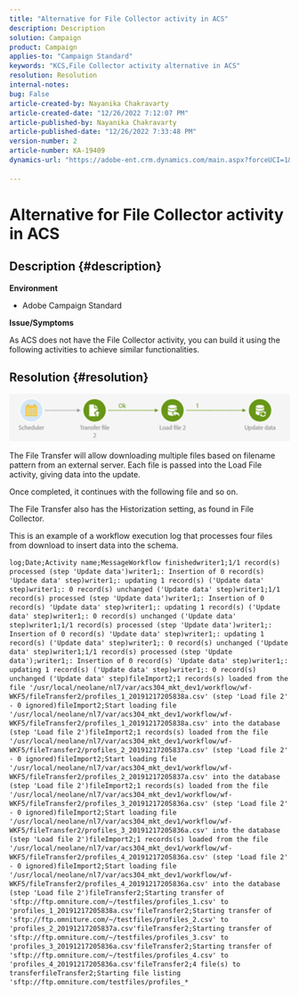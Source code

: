 ```yaml
---
title: "Alternative for File Collector activity in ACS"
description: Description
solution: Campaign
product: Campaign
applies-to: "Campaign Standard"
keywords: "KCS,File Collector activity alternative in ACS"
resolution: Resolution
internal-notes: 
bug: False
article-created-by: Nayanika Chakravarty
article-created-date: "12/26/2022 7:12:07 PM"
article-published-by: Nayanika Chakravarty
article-published-date: "12/26/2022 7:33:48 PM"
version-number: 2
article-number: KA-19409
dynamics-url: "https://adobe-ent.crm.dynamics.com/main.aspx?forceUCI=1&pagetype=entityrecord&etn=knowledgearticle&id=0b3e792c-5185-ed11-81ac-6045bd006b4b"

---
```

# Alternative for File Collector activity in ACS

## Description {#description}


<b>Environment</b>

- Adobe Campaign Standard

<b>Issue/Symptoms</b>

As ACS does not have the File Collector activity, you can build it using the following activities to achieve similar functionalities.


## Resolution {#resolution}


![](assets/8e624e34-2cce-ec11-a7b5-0022480a8e40.png)

The File Transfer will allow downloading multiple files based on filename pattern from an external server. Each file is passed into the Load File activity, giving data into the update.

Once completed, it continues with the following file and so on.

The File Transfer also has the Historization setting, as found in File Collector.

This is an example of a workflow execution log that processes four files from download to insert data into the schema.




```
log;Date;Activity name;MessageWorkflow finishedwriter1;1/1 record(s) processed (step 'Update data')writer1;: Insertion of 0 record(s) 'Update data' step)writer1;: updating 1 record(s) ('Update data' step)writer1;: 0 record(s) unchanged ('Update data' step)writer1;1/1 record(s) processed (step 'Update data')writer1;: Insertion of 0 record(s) 'Update data' step)writer1;: updating 1 record(s) ('Update data' step)writer1;: 0 record(s) unchanged ('Update data' step)writer1;1/1 record(s) processed (step 'Update data')writer1;: Insertion of 0 record(s) 'Update data' step)writer1;: updating 1 record(s) ('Update data' step)writer1;: 0 record(s) unchanged ('Update data' step)writer1;1/1 record(s) processed (step 'Update data');writer1;: Insertion of 0 record(s) 'Update data' step)writer1;: updating 1 record(s) ('Update data' step)writer1;: 0 record(s) unchanged ('Update data' step)fileImport2;1 records(s) loaded from the file '/usr/local/neolane/nl7/var/acs304_mkt_dev1/workflow/wf-WKF5/fileTransfer2/profiles_1_20191217205838a.csv' (step 'Load file 2' - 0 ignored)fileImport2;Start loading file '/usr/local/neolane/nl7/var/acs304_mkt_dev1/workflow/wf-WKF5/fileTransfer2/profiles_1_20191217205838a.csv' into the database (step 'Load file 2')fileImport2;1 records(s) loaded from the file '/usr/local/neolane/nl7/var/acs304_mkt_dev1/workflow/wf-WKF5/fileTransfer2/profiles_2_20191217205837a.csv' (step 'Load file 2' - 0 ignored)fileImport2;Start loading file '/usr/local/neolane/nl7/var/acs304_mkt_dev1/workflow/wf-WKF5/fileTransfer2/profiles_2_20191217205837a.csv' into the database (step 'Load file 2')fileImport2;1 records(s) loaded from the file '/usr/local/neolane/nl7/var/acs304_mkt_dev1/workflow/wf-WKF5/fileTransfer2/profiles_3_20191217205836a.csv' (step 'Load file 2' - 0 ignored)fileImport2;Start loading file '/usr/local/neolane/nl7/var/acs304_mkt_dev1/workflow/wf-WKF5/fileTransfer2/profiles_3_20191217205836a.csv' into the database (step 'Load file 2')fileImport2;1 records(s) loaded from the file '/usr/local/neolane/nl7/var/acs304_mkt_dev1/workflow/wf-WKF5/fileTransfer2/profiles_4_20191217205836a.csv' (step 'Load file 2' - 0 ignored)fileImport2;Start loading file '/usr/local/neolane/nl7/var/acs304_mkt_dev1/workflow/wf-WKF5/fileTransfer2/profiles_4_20191217205836a.csv' into the database (step 'Load file 2')fileTransfer2;Starting transfer of 'sftp://ftp.omniture.com/~/testfiles/profiles_1.csv' to 'profiles_1_20191217205838a.csv'fileTransfer2;Starting transfer of 'sftp://ftp.omniture.com/~/testfiles/profiles_2.csv' to 'profiles_2_20191217205837a.csv'fileTransfer2;Starting transfer of 'sftp://ftp.omniture.com/~/testfiles/profiles_3.csv' to 'profiles_3_20191217205836a.csv'fileTransfer2;Starting transfer of 'sftp://ftp.omniture.com/~/testfiles/profiles_4.csv' to 'profiles_4_20191217205836a.csv'fileTransfer2;4 file(s) to transferfileTransfer2;Starting file listing 'sftp://ftp.omniture.com/testfiles/profiles_*
```



